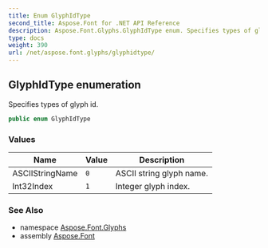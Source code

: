 ```yaml
---
title: Enum GlyphIdType
second_title: Aspose.Font for .NET API Reference
description: Aspose.Font.Glyphs.GlyphIdType enum. Specifies types of glyph id
type: docs
weight: 390
url: /net/aspose.font.glyphs/glyphidtype/
---
```

## GlyphIdType enumeration

Specifies types of glyph id.

```csharp
public enum GlyphIdType
```

### Values

| Name | Value | Description |
| --- | --- | --- |
| ASCIIStringName | `0` | ASCII string glyph name. |
| Int32Index | `1` | Integer glyph index. |

### See Also

* namespace [Aspose.Font.Glyphs](../../aspose.font.glyphs/)
* assembly [Aspose.Font](../../)



